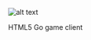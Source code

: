![alt text](https://raw.github.com/dawicorti/meishengo/master/public/img/title.png "meishengo")

  HTML5 Go game client

